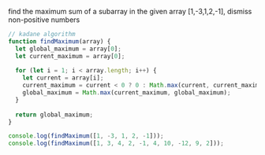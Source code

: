 find the maximum sum of a subarray in the given array 
[1,-3,1,2,-1], dismiss non-positive numbers

```js 
// kadane algorithm
function findMaximum(array) {
  let global_maximum = array[0];
  let current_maximum = array[0];
  
  for (let i = 1; i < array.length; i++) {
    let current = array[i];
    current_maximum = current < 0 ? 0 : Math.max(current, current_maximum + current);
    global_maximum = Math.max(current_maximum, global_maximum);
  }
  
  return global_maximum;
}

console.log(findMaximum([1, -3, 1, 2, -1]));
console.log(findMaximum([1, 3, 4, 2, -1, 4, 10, -12, 9, 2]));
```